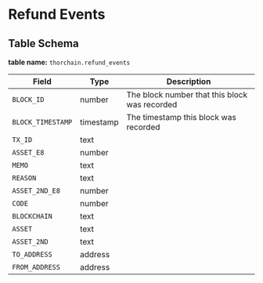 # Refund Events

## Table Schema <a href="#table-schema" id="table-schema"></a>

**table name:** `thorchain.refund_events`

| Field             | Type      | Description                                   |
| ----------------- | --------- | --------------------------------------------- |
| `BLOCK_ID`        | number    | The block number that this block was recorded |
| `BLOCK_TIMESTAMP` | timestamp | The timestamp this block was recorded         |
| `TX_ID`           | text      |                                               |
| `ASSET_E8`        | number    |                                               |
| `MEMO`            | text      |                                               |
| `REASON`          | text      |                                               |
| `ASSET_2ND_E8`    | number    |                                               |
| `CODE`            | number    |                                               |
| `BLOCKCHAIN`      | text      |                                               |
| `ASSET`           | text      |                                               |
| `ASSET_2ND`       | text      |                                               |
| `TO_ADDRESS`      | address   |                                               |
| `FROM_ADDRESS`    | address   |                                               |
